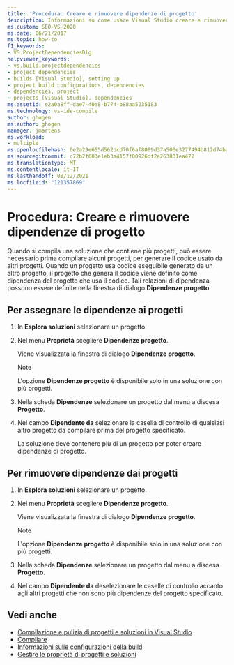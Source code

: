 ```yaml
---
title: 'Procedura: Creare e rimuovere dipendenze di progetto'
description: Informazioni su come usare Visual Studio creare e rimuovere la dipendenza del progetto dal codice da altri progetti.
ms.custom: SEO-VS-2020
ms.date: 06/21/2017
ms.topic: how-to
f1_keywords:
- VS.ProjectDependenciesDlg
helpviewer_keywords:
- vs.build.projectdependencies
- project dependencies
- builds [Visual Studio], setting up
- project build configurations, dependencies
- dependencies, project
- projects [Visual Studio], dependencies
ms.assetid: e2a0a8ff-dae7-40a8-b774-b88aa5235183
ms.technology: vs-ide-compile
author: ghogen
ms.author: ghogen
manager: jmartens
ms.workload:
- multiple
ms.openlocfilehash: 0e2a29e655d562dcd70f6af8089d37a500e3277494b812d74ba7e19772a3ec02
ms.sourcegitcommit: c72b2f603e1eb3a4157f00926df2e263831ea472
ms.translationtype: MT
ms.contentlocale: it-IT
ms.lasthandoff: 08/12/2021
ms.locfileid: "121357869"
---
```

# <a name="how-to-create-and-remove-project-dependencies"></a>Procedura: Creare e rimuovere dipendenze di progetto

Quando si compila una soluzione che contiene più progetti, può essere necessario prima compilare alcuni progetti, per generare il codice usato da altri progetti. Quando un progetto usa codice eseguibile generato da un altro progetto, il progetto che genera il codice viene definito come dipendenza del progetto che usa il codice. Tali relazioni di dipendenza possono essere definite nella finestra di dialogo **Dipendenze progetto**.

## <a name="to-assign-dependencies-to-projects"></a>Per assegnare le dipendenze ai progetti

1. In **Esplora soluzioni** selezionare un progetto.

2. Nel menu **Proprietà** scegliere **Dipendenze progetto**.

    Viene visualizzata la finestra di dialogo **Dipendenze progetto**.

   > [!NOTE]
   > L'opzione **Dipendenze progetto** è disponibile solo in una soluzione con più progetti.

3. Nella scheda **Dipendenze** selezionare un progetto dal menu a discesa **Progetto**.

4. Nel campo **Dipendente da** selezionare la casella di controllo di qualsiasi altro progetto da compilare prima del progetto specificato.

   La soluzione deve contenere più di un progetto per poter creare dipendenze di progetto.

## <a name="to-remove-dependencies-from-projects"></a>Per rimuovere dipendenze dai progetti

1. In **Esplora soluzioni** selezionare un progetto.

2. Nel menu **Proprietà** scegliere **Dipendenze progetto**.

     Viene visualizzata la finestra di dialogo **Dipendenze progetto**.

    > [!NOTE]
    > L'opzione **Dipendenze progetto** è disponibile solo in una soluzione con più progetti.

3. Nella scheda **Dipendenze** selezionare un progetto dal menu a discesa **Progetto**.

4. Nel campo **Dipendente da** deselezionare le caselle di controllo accanto agli altri progetti che non sono più dipendenze del progetto specificato.

## <a name="see-also"></a>Vedi anche

- [Compilazione e pulizia di progetti e soluzioni in Visual Studio](../ide/building-and-cleaning-projects-and-solutions-in-visual-studio.md)
- [Compilare](../ide/compiling-and-building-in-visual-studio.md)
- [Informazioni sulle configurazioni della build](../ide/understanding-build-configurations.md)
- [Gestire le proprietà di progetti e soluzioni](managing-project-and-solution-properties.md)
